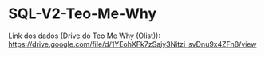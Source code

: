 # SQL-V2-Teo-Me-Why
Link dos dados (Drive do Teo Me Why (Olist)): 
https://drive.google.com/file/d/1YEohXFk7zSajy3Nitzi_svDnu9x4ZFn8/view

